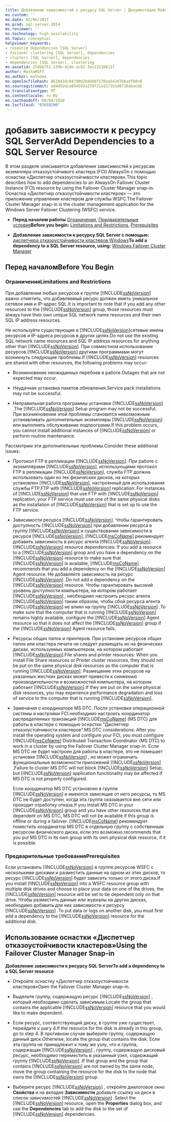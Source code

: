 ```yaml
---
title: Добавление зависимостей к ресурсу SQL Server | Документация Майкрософт
ms.custom: ''
ms.date: 03/06/2017
ms.prod: sql-server-2014
ms.reviewer: ''
ms.technology: high-availability
ms.topic: conceptual
helpviewer_keywords:
- resource dependencies [SQL Server]
- failover clustering [SQL Server], dependencies
- clusters [SQL Server], dependencies
- dependencies [SQL Server], clustering
ms.assetid: 25dbb751-139b-4c8e-ac62-3ec23110611f
author: MashaMSFT
ms.author: mathoma
ms.openlocfilehash: 8610d3dc847d0d2b8dd6f570aa543d766adf68c0
ms.sourcegitcommit: ad4d92dce894592a259721a1571b1d8736abacdb
ms.translationtype: MT
ms.contentlocale: ru-RU
ms.lasthandoff: 08/04/2020
ms.locfileid: "87659290"
---
```

# <a name="add-dependencies-to-a-sql-server-resource"></a><span data-ttu-id="fa49d-102">добавить зависимости к ресурсу SQL Server</span><span class="sxs-lookup"><span data-stu-id="fa49d-102">Add Dependencies to a SQL Server Resource</span></span>
  <span data-ttu-id="fa49d-103">В этом разделе описывается добавление зависимостей к ресурсам экземпляра отказоустойчивого кластера (FCI) AlwaysOn с помощью оснастки «Диспетчер отказоустойчивости кластеров».</span><span class="sxs-lookup"><span data-stu-id="fa49d-103">This topic describes how to add dependencies to an AlwaysOn Failover Cluster Instance (FCI) resource by using the Failover Cluster Manager snap-in.</span></span> <span data-ttu-id="fa49d-104">Оснастка «Диспетчер отказоустойчивости кластеров» — это приложение управления кластером для службы WSFC.</span><span class="sxs-lookup"><span data-stu-id="fa49d-104">The Failover Cluster Manager snap-in is the cluster management application for the Windows Server Failover Clustering (WSFC) service.</span></span>  
  
-   <span data-ttu-id="fa49d-105">**Перед началом работы**  [Ограничения](#Restrictions), [Предварительные условия](#Prerequisites)</span><span class="sxs-lookup"><span data-stu-id="fa49d-105">**Before you begin:**  [Limitations and Restrictions](#Restrictions), [Prerequisites](#Prerequisites)</span></span>  
  
-   <span data-ttu-id="fa49d-106">**Добавление зависимости к ресурсу SQL Server с помощью:** [диспетчера отказоустойчивости кластеров Windows](#WinClusManager)</span><span class="sxs-lookup"><span data-stu-id="fa49d-106">**To add a dependency to a SQL Server resource, using:** [Windows Failover Cluster Manager](#WinClusManager)</span></span>  
  
##  <a name="before-you-begin"></a><a name="BeforeYouBegin"></a> <span data-ttu-id="fa49d-107">Перед началом</span><span class="sxs-lookup"><span data-stu-id="fa49d-107">Before You Begin</span></span>  
  
###  <a name="limitations-and-restrictions"></a><a name="Restrictions"></a> <span data-ttu-id="fa49d-108">Ограничения</span><span class="sxs-lookup"><span data-stu-id="fa49d-108">Limitations and Restrictions</span></span>  
 <span data-ttu-id="fa49d-109">При добавлении любых ресурсов к группе [!INCLUDE[ssNoVersion](../../../includes/ssnoversion-md.md)] важно отметить, что добавляемый ресурс должен иметь уникальное сетевое имя и IP-адрес SQL.</span><span class="sxs-lookup"><span data-stu-id="fa49d-109">It is important to note that if you add any other resources to the [!INCLUDE[ssNoVersion](../../../includes/ssnoversion-md.md)] group, those resources must always have their own unique SQL network name resources and their own SQL IP address resources.</span></span>  
  
 <span data-ttu-id="fa49d-110">Не используйте существующие в [!INCLUDE[ssNoVersion](../../../includes/ssnoversion-md.md)]сетевые имена ресурсов и IP-адреса ресурсов в других целях.</span><span class="sxs-lookup"><span data-stu-id="fa49d-110">Do not use the existing SQL network name resources and SQL IP address resources for anything other than [!INCLUDE[ssNoVersion](../../../includes/ssnoversion-md.md)].</span></span> <span data-ttu-id="fa49d-111">При совместном использовании ресурсов [!INCLUDE[ssNoVersion](../../../includes/ssnoversion-md.md)] другими программами могут возникнуть следующие проблемы.</span><span class="sxs-lookup"><span data-stu-id="fa49d-111">If [!INCLUDE[ssNoVersion](../../../includes/ssnoversion-md.md)] resources are shared with other resources, the following problems may occur:</span></span>  
  
-   <span data-ttu-id="fa49d-112">Возникновение неожиданных перебоев в работе.</span><span class="sxs-lookup"><span data-stu-id="fa49d-112">Outages that are not expected may occur.</span></span>  
  
-   <span data-ttu-id="fa49d-113">Неудачная установка пакетов обновления.</span><span class="sxs-lookup"><span data-stu-id="fa49d-113">Service pack installations may not be successful.</span></span>  
  
-   <span data-ttu-id="fa49d-114">Неправильная работа программы установки [!INCLUDE[ssNoVersion](../../../includes/ssnoversion-md.md)] .</span><span class="sxs-lookup"><span data-stu-id="fa49d-114">The [!INCLUDE[ssNoVersion](../../../includes/ssnoversion-md.md)] Setup program may not be successful.</span></span> <span data-ttu-id="fa49d-115">При возникновении этой проблемы становится невозможным устанавливать дополнительные экземпляры [!INCLUDE[ssNoVersion](../../../includes/ssnoversion-md.md)] или выполнять обслуживание подпрограмм.</span><span class="sxs-lookup"><span data-stu-id="fa49d-115">If this problem occurs, you cannot install additional instances of [!INCLUDE[ssNoVersion](../../../includes/ssnoversion-md.md)] or perform routine maintenance.</span></span>  
  
 <span data-ttu-id="fa49d-116">Рассмотрим эти дополнительные проблемы.</span><span class="sxs-lookup"><span data-stu-id="fa49d-116">Consider these additional issues:</span></span>  
  
-   <span data-ttu-id="fa49d-117">Протокол FTP в репликации [!INCLUDE[ssNoVersion](../../../includes/ssnoversion-md.md)]. При работе с экземплярами [!INCLUDE[ssNoVersion](../../../includes/ssnoversion-md.md)], использующими протокол FTP в репликации [!INCLUDE[ssNoVersion](../../../includes/ssnoversion-md.md)], служба FTP должна использовать один из тех физических дисков, на которых установлен [!INCLUDE[ssNoVersion](../../../includes/ssnoversion-md.md)], настроенный для использования службы FTP.</span><span class="sxs-lookup"><span data-stu-id="fa49d-117">FTP with [!INCLUDE[ssNoVersion](../../../includes/ssnoversion-md.md)] replication: For instances of [!INCLUDE[ssNoVersion](../../../includes/ssnoversion-md.md)] that use FTP with [!INCLUDE[ssNoVersion](../../../includes/ssnoversion-md.md)] replication, your FTP service must use one of the same physical disks as the installation of [!INCLUDE[ssNoVersion](../../../includes/ssnoversion-md.md)] that is set up to use the FTP service.</span></span>  
  
-   <span data-ttu-id="fa49d-118">Зависимости ресурса [!INCLUDE[ssNoVersion](../../../includes/ssnoversion-md.md)]. Чтобы гарантировать доступность [!INCLUDE[ssNoVersion](../../../includes/ssnoversion-md.md)] при добавлении ресурса в группу [!INCLUDE[ssNoVersion](../../../includes/ssnoversion-md.md)] и существовании зависимости в ресурсе [!INCLUDE[ssNoVersion](../../../includes/ssnoversion-md.md)], [!INCLUDE[msCoName](../../../includes/msconame-md.md)] рекомендует добавить зависимость в ресурс агента [!INCLUDE[ssNoVersion](../../../includes/ssnoversion-md.md)].</span><span class="sxs-lookup"><span data-stu-id="fa49d-118">[!INCLUDE[ssNoVersion](../../../includes/ssnoversion-md.md)] resource dependencies: If you add a resource to a [!INCLUDE[ssNoVersion](../../../includes/ssnoversion-md.md)] group and you have a dependency on the [!INCLUDE[ssNoVersion](../../../includes/ssnoversion-md.md)] resource to make sure that [!INCLUDE[ssNoVersion](../../../includes/ssnoversion-md.md)] is available, [!INCLUDE[msCoName](../../../includes/msconame-md.md)] recommends that you add a dependency on the [!INCLUDE[ssNoVersion](../../../includes/ssnoversion-md.md)] Agent resource.</span></span> <span data-ttu-id="fa49d-119">Не добавляйте зависимость на ресурс [!INCLUDE[ssNoVersion](../../../includes/ssnoversion-md.md)] .</span><span class="sxs-lookup"><span data-stu-id="fa49d-119">Do not add a dependency on the [!INCLUDE[ssNoVersion](../../../includes/ssnoversion-md.md)] resource.</span></span> <span data-ttu-id="fa49d-120">Чтобы гарантировать высокий уровень доступности компьютера, на котором работает [!INCLUDE[ssNoVersion](../../../includes/ssnoversion-md.md)] , необходимо настроить ресурс агента [!INCLUDE[ssNoVersion](../../../includes/ssnoversion-md.md)] таким образом, чтобы сбой ресурса агента [!INCLUDE[ssNoVersion](../../../includes/ssnoversion-md.md)] не влиял на группу [!INCLUDE[ssNoVersion](../../../includes/ssnoversion-md.md)] .</span><span class="sxs-lookup"><span data-stu-id="fa49d-120">To make sure that the computer that is running [!INCLUDE[ssNoVersion](../../../includes/ssnoversion-md.md)] remains highly available, configure the [!INCLUDE[ssNoVersion](../../../includes/ssnoversion-md.md)] Agent resource so that it does not affect the [!INCLUDE[ssNoVersion](../../../includes/ssnoversion-md.md)] group if the [!INCLUDE[ssNoVersion](../../../includes/ssnoversion-md.md)] Agent resource fails.</span></span>  
  
-   <span data-ttu-id="fa49d-121">Ресурсы общих папок и принтеров. При установке ресурсов общих папок или кластера печати не следует размещать их на физических дисках, используемых компьютером, на котором работает [!INCLUDE[ssNoVersion](../../../includes/ssnoversion-md.md)].</span><span class="sxs-lookup"><span data-stu-id="fa49d-121">File shares and printer resources: When you install File Share resources or Printer cluster resources, they should not be put on the same physical disk resources as the computer that is running [!INCLUDE[ssNoVersion](../../../includes/ssnoversion-md.md)].</span></span> <span data-ttu-id="fa49d-122">Размещение этих ресурсов на указанных жестких дисках может привести к снижению производительности и возможностей компьютера, на котором работает [!INCLUDE[ssNoVersion](../../../includes/ssnoversion-md.md)].</span><span class="sxs-lookup"><span data-stu-id="fa49d-122">If they are put on the same physical disk resources, you may experience performance degradation and loss of service to the computer that is running [!INCLUDE[ssNoVersion](../../../includes/ssnoversion-md.md)].</span></span>  
  
-   <span data-ttu-id="fa49d-123">Замечания о координаторе MS DTC. После установки операционной системы и настройки FCI необходимо настроить координатор распределенных транзакций [!INCLUDE[msCoName](../../../includes/msconame-md.md)] (MS DTC) для работы в кластере с помощью оснастки "Диспетчер отказоустойчивости кластеров".</span><span class="sxs-lookup"><span data-stu-id="fa49d-123">MS DTC considerations: After you install the operating system and configure your FCI, you must configure [!INCLUDE[msCoName](../../../includes/msconame-md.md)] Distributed Transaction Coordinator (MS DTC) to work in a cluster by using the Failover Cluster Manager snap-in.</span></span> <span data-ttu-id="fa49d-124">Если MS DTC не будет настроен для работы в кластере, это не помешает установке [!INCLUDE[ssNoVersion](../../../includes/ssnoversion-md.md)] , но может ограничить функциональные возможности приложений [!INCLUDE[ssNoVersion](../../../includes/ssnoversion-md.md)] .</span><span class="sxs-lookup"><span data-stu-id="fa49d-124">Failure to cluster MS DTC will not block [!INCLUDE[ssNoVersion](../../../includes/ssnoversion-md.md)] Setup, but [!INCLUDE[ssNoVersion](../../../includes/ssnoversion-md.md)] application functionality may be affected if MS DTC is not properly configured.</span></span>  
  
     <span data-ttu-id="fa49d-125">Если координатор MS DTC установлен в группе [!INCLUDE[ssNoVersion](../../../includes/ssnoversion-md.md)] и имеются зависящие от него ресурсы, то MS DTC не будет доступен, когда эта группа оказывается вне сети или проходит отработку отказа.</span><span class="sxs-lookup"><span data-stu-id="fa49d-125">If you install MS DTC in your [!INCLUDE[ssNoVersion](../../../includes/ssnoversion-md.md)] group and you have other resources that are dependent on MS DTC, MS DTC will not be available if this group is offline or during a failover.</span></span> [!INCLUDE[msCoName](../../../includes/msconame-md.md)] <span data-ttu-id="fa49d-126">рекомендует поместить координатор MS DTC в отдельную группу с собственным ресурсом физического диска, если это возможно.</span><span class="sxs-lookup"><span data-stu-id="fa49d-126">recommends that you put MS DTC in its own group with its own physical disk resource, if it is possible.</span></span>  
  
###  <a name="prerequisites"></a><a name="Prerequisites"></a> <span data-ttu-id="fa49d-127">Предварительные требования</span><span class="sxs-lookup"><span data-stu-id="fa49d-127">Prerequisites</span></span>  
 <span data-ttu-id="fa49d-128">Если установить [!INCLUDE[ssNoVersion](../../../includes/ssnoversion-md.md)] в группе ресурсов WSFC с несколькими дисками и разместить данные на одном из этих дисков, то ресурс [!INCLUDE[ssNoVersion](../../../includes/ssnoversion-md.md)] будет зависеть только от этого диска.</span><span class="sxs-lookup"><span data-stu-id="fa49d-128">If you install [!INCLUDE[ssNoVersion](../../../includes/ssnoversion-md.md)] into a WSFC resource group with multiple disk drives and choose to place your data on one of the drives, the [!INCLUDE[ssNoVersion](../../../includes/ssnoversion-md.md)] resource will be set to be dependent only on that drive.</span></span> <span data-ttu-id="fa49d-129">Чтобы разместить данные или журналы на других дисках, необходимо добавить для них зависимости к ресурсу [!INCLUDE[ssNoVersion](../../../includes/ssnoversion-md.md)] .</span><span class="sxs-lookup"><span data-stu-id="fa49d-129">To put data or logs on another disk, you must first add a dependency to the [!INCLUDE[ssNoVersion](../../../includes/ssnoversion-md.md)] resource for the additional disk.</span></span>  
  
##  <a name="using-the-failover-cluster-manager-snap-in"></a><a name="WinClusManager"></a> <span data-ttu-id="fa49d-130">Использование оснастки «Диспетчер отказоустойчивости кластеров»</span><span class="sxs-lookup"><span data-stu-id="fa49d-130">Using the Failover Cluster Manager Snap-in</span></span>  
 <span data-ttu-id="fa49d-131">**Добавление зависимости к ресурсу SQL Server**</span><span class="sxs-lookup"><span data-stu-id="fa49d-131">**To add a dependency to a SQL Server resource**</span></span>  
  
-   <span data-ttu-id="fa49d-132">Откройте оснастку «Диспетчер отказоустойчивости кластеров»</span><span class="sxs-lookup"><span data-stu-id="fa49d-132">Open the Failover Cluster Manager snap-in.</span></span>  
  
-   <span data-ttu-id="fa49d-133">Выделите группу, содержащую ресурс [!INCLUDE[ssNoVersion](../../../includes/ssnoversion-md.md)] , который необходимо сделать зависимым.</span><span class="sxs-lookup"><span data-stu-id="fa49d-133">Locate the group that contains the applicable [!INCLUDE[ssNoVersion](../../../includes/ssnoversion-md.md)] resource that you would like to make dependent.</span></span>  
  
-   <span data-ttu-id="fa49d-134">Если ресурс, соответствующий диску, в группе уже существует, перейдите к шагу 4.</span><span class="sxs-lookup"><span data-stu-id="fa49d-134">If the resource for the disk is already in this group, go to step 4.</span></span> <span data-ttu-id="fa49d-135">В противном случае выберите группу, содержащую данный диск.</span><span class="sxs-lookup"><span data-stu-id="fa49d-135">Otherwise, locate the group that contains the disk.</span></span> <span data-ttu-id="fa49d-136">Если эта группа не принадлежит к тому же узлу, что и группа, содержащая [!INCLUDE[ssNoVersion](../../../includes/ssnoversion-md.md)] , группу, содержащую дисковый ресурс, необходимо переместить в указанный узел, содержащий группу [!INCLUDE[ssNoVersion](../../../includes/ssnoversion-md.md)] .</span><span class="sxs-lookup"><span data-stu-id="fa49d-136">If that group and the group that contains [!INCLUDE[ssNoVersion](../../../includes/ssnoversion-md.md)] are not owned by the same node, move the group containing the resource for the disk to the node that owns the [!INCLUDE[ssNoVersion](../../../includes/ssnoversion-md.md)] group.</span></span>  
  
-   <span data-ttu-id="fa49d-137">Выберите ресурс [!INCLUDE[ssNoVersion](../../../includes/ssnoversion-md.md)] , откройте диалоговое окно **Свойства** и на вкладке **Зависимости** добавьте ссылку на диск в список зависимостей [!INCLUDE[ssNoVersion](../../../includes/ssnoversion-md.md)] .</span><span class="sxs-lookup"><span data-stu-id="fa49d-137">Select the [!INCLUDE[ssNoVersion](../../../includes/ssnoversion-md.md)] resource, open the **Properties** dialog box, and use the **Dependencies** tab to add the disk to the set of [!INCLUDE[ssNoVersion](../../../includes/ssnoversion-md.md)] dependencies.</span></span>  
  
  

